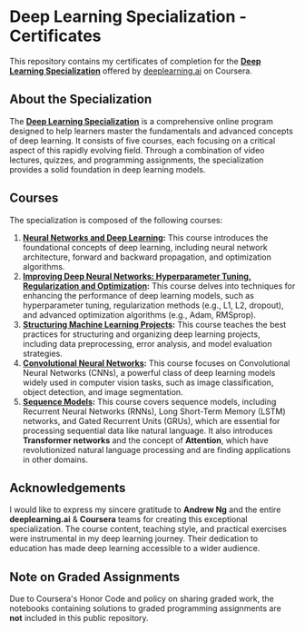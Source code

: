 # Deep Learning Specialization - Certificates

This repository contains my certificates of completion for the [**Deep Learning Specialization**](https://www.coursera.org/specializations/deep-learning) offered by [deeplearning.ai](https://www.deeplearning.ai/) on Coursera.

## About the Specialization

The [**Deep Learning Specialization**](https://www.coursera.org/account/accomplishments/specialization/LS0SCAVHKKWS) is a comprehensive online program designed to help learners master the fundamentals and advanced concepts of deep learning. It consists of five courses, each focusing on a critical aspect of this rapidly evolving field. Through a combination of video lectures, quizzes, and programming assignments, the specialization provides a solid foundation in deep learning models. 

## Courses

The specialization is composed of the following courses:

1. **[Neural Networks and Deep Learning](https://www.coursera.org/account/accomplishments/verify/3ONF9SAZREDU):** This course introduces the foundational concepts of deep learning, including neural network architecture, forward and backward propagation, and optimization algorithms.
2. **[Improving Deep Neural Networks: Hyperparameter Tuning, Regularization and Optimization](https://www.coursera.org/account/accomplishments/verify/H9VARLAARFCA):** This course delves into techniques for enhancing the performance of deep learning models, such as hyperparameter tuning, regularization methods (e.g., L1, L2, dropout), and advanced optimization algorithms (e.g., Adam, RMSprop).
3. **[Structuring Machine Learning Projects](https://www.coursera.org/account/accomplishments/verify/0IFJZ8ASMEIA):** This course teaches the best practices for structuring and organizing deep learning projects, including data preprocessing, error analysis, and model evaluation strategies. 
4. **[Convolutional Neural Networks](https://www.coursera.org/account/accomplishments/verify/AWSVW01LYG9W):** This course focuses on Convolutional Neural Networks (CNNs), a powerful class of deep learning models widely used in computer vision tasks, such as image classification, object detection, and image segmentation. 
5. **[Sequence Models](https://www.coursera.org/account/accomplishments/verify/PT2380TBSW97):** This course covers sequence models, including Recurrent Neural Networks (RNNs), Long Short-Term Memory (LSTM) networks, and Gated Recurrent Units (GRUs), which are essential for processing sequential data like natural language. It also introduces **Transformer networks** and the concept of **Attention**, which have revolutionized natural language processing and are finding applications in other domains. 

## Acknowledgements

I would like to express my sincere gratitude to **Andrew Ng** and the entire **deeplearning.ai** & **Coursera** teams for creating this exceptional specialization. The course content, teaching style, and practical exercises were instrumental in my deep learning journey. Their dedication to education has made deep learning accessible to a wider audience.

## Note on Graded Assignments

Due to Coursera's Honor Code and policy on sharing graded work, the notebooks containing solutions to graded programming assignments are **not** included in this public repository.
